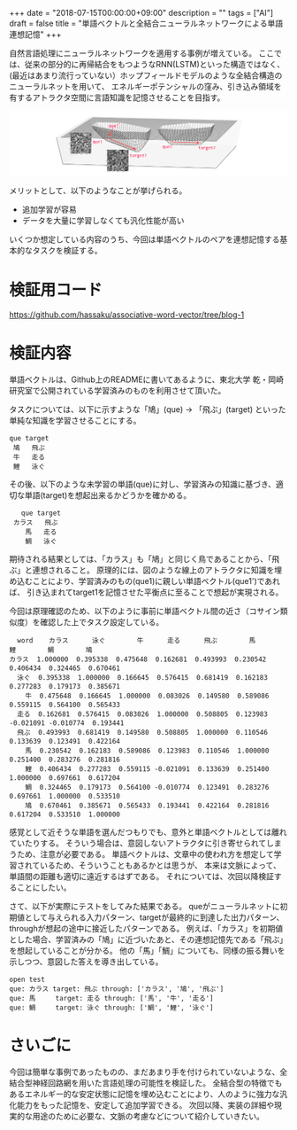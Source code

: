 +++
date = "2018-07-15T00:00:00+09:00"
description = ""
tags = ["AI"]
draft = false
title = "単語ベクトルと全結合ニューラルネットワークによる単語連想記憶"
+++

自然言語処理にニューラルネットワークを適用する事例が増えている。
ここでは、従来の部分的に再帰結合をもつようなRNN(LSTM)といった構造ではなく、
(最近はあまり流行っていない）ホップフィールドモデルのような全結合構造のニューラルネットを用いて、
エネルギーポテンシャルの窪み、引き込み領域を有するアトラクタ空間に言語知識を記憶させることを目指す。

![potential](/images/post/associative-word-vector/potential.png)

メリットとして、以下のようなことが挙げられる。

- 追加学習が容易
- データを大量に学習しなくても汎化性能が高い

いくつか想定している内容のうち、今回は単語ベクトルのペアを連想記憶する基本的なタスクを検証する。

# 検証用コード

https://github.com/hassaku/associative-word-vector/tree/blog-1

# 検証内容

単語ベクトルは、Github上のREADMEに書いてあるように、東北大学 乾・岡崎研究室で公開されている学習済みのものを利用させて頂いた。

タスクについては、以下に示すような「鳩」(que) → 「飛ぶ」(target) といった単純な知識を学習させることにする。

```
que target
 鳩   飛ぶ
 牛   走る
 鯉   泳ぐ
```

その後、以下のような未学習の単語(que)に対し、学習済みの知識に基づき、適切な単語(target)を想起出来るかどうかを確かめる。

```
   que target
 カラス   飛ぶ
    馬   走る
    鯛   泳ぐ
```

期待される結果としては、「カラス」も「鳩」と同じく鳥であることから、「飛ぶ」と連想されること。
原理的には、図のような線上のアトラクタに知識を埋め込むことにより、学習済みのもの(que1)に親しい単語ベクトル(que1')であれば、
引き込まれてtarget1を記憶させた平衡点に至ることで想起が実現される。

今回は原理確認のため、以下のように事前に単語ベクトル間の近さ（コサイン類似度）を確認した上でタスク設定している。

```
  word    カラス      泳ぐ        牛      走る      飛ぶ        馬        鯉        鯛        鳩
カラス  1.000000  0.395338  0.475648  0.162681  0.493993  0.230542  0.406434  0.324465  0.670461
  泳ぐ  0.395338  1.000000  0.166645  0.576415  0.681419  0.162183  0.277283  0.179173  0.385671
    牛  0.475648  0.166645  1.000000  0.083026  0.149580  0.589086  0.559115  0.564100  0.565433
  走る  0.162681  0.576415  0.083026  1.000000  0.508805  0.123983 -0.021091 -0.010774  0.193441
  飛ぶ  0.493993  0.681419  0.149580  0.508805  1.000000  0.110546  0.133639  0.123491  0.422164
    馬  0.230542  0.162183  0.589086  0.123983  0.110546  1.000000  0.251400  0.283276  0.281816
    鯉  0.406434  0.277283  0.559115 -0.021091  0.133639  0.251400  1.000000  0.697661  0.617204
    鯛  0.324465  0.179173  0.564100 -0.010774  0.123491  0.283276  0.697661  1.000000  0.533510
    鳩  0.670461  0.385671  0.565433  0.193441  0.422164  0.281816  0.617204  0.533510  1.000000
```

感覚として近そうな単語を選んだつもりでも、意外と単語ベクトルとしては離れていたりする。
そういう場合は、意図しないアトラクタに引き寄せられてしまうため、注意が必要である。
単語ベクトルは、文章中の使われ方を想定して学習されているため、そういうこともあるかとは思うが、
本来は文脈によって、単語間の距離も適切に遠近するはずである。
それについては、次回以降検証することにしたい。

さて、以下が実際にテストをしてみた結果である。
queがニューラルネットに初期値として与えられる入力パターン、targetが最終的に到達した出力パターン、throughが想起の途中に接近したパターンである。
例えば、「カラス」を初期値とした場合、学習済みの「鳩」に近づいたあと、その連想記憶先である「飛ぶ」を想起していることが分かる。
他の「馬」「鯛」についても、同様の振る舞いを示しつつ、意図した答えを導き出している。

```
open test
que: カラス target: 飛ぶ through: ['カラス', '鳩', '飛ぶ']
que: 馬     target: 走る through: ['馬', '牛', '走る']
que: 鯛     target: 泳ぐ through: ['鯛', '鯉', '泳ぐ']
```

# さいごに

今回は簡単な事例であったものの、まだあまり手を付けられていないような、全結合型神経回路網を用いた言語処理の可能性を検証した。
全結合型の特徴でもあるエネルギー的な安定状態に記憶を埋め込むことにより、人のように強力な汎化能力をもった記憶を、安定して追加学習できる。
次回以降、実装の詳細や現実的な用途のために必要な、文脈の考慮などについて紹介していきたい。


